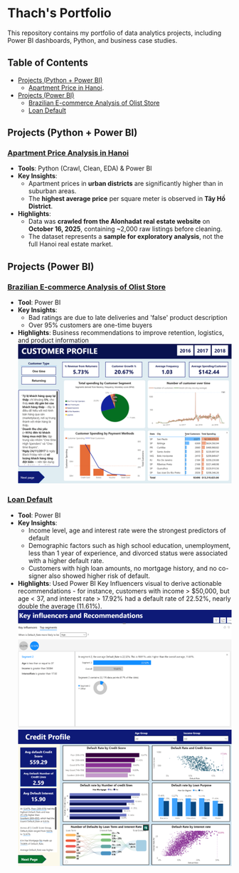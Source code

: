 # Thach's Portfolio
This repository contains my portfolio of data analytics projects, including Power BI dashboards, Python, and business case studies. 
## Table of Contents
- [Projects (Python + Power BI)](#projects-python--power-bi)
  - [Apartment Price in Hanoi](#apartment-price-analysis-in-hanoi).
- [Projects (Power BI)](#projects-power-bi)
  - [Brazilian E-commerce Analysis of Olist Store](#brazilian-e-commerce-analysis-of-olist-store)
  - [Loan Default](#loan-default)
## Projects (Python + Power BI)
### [Apartment Price Analysis in Hanoi](./projects/apartment_price)
- **Tools**: Python (Crawl, Clean, EDA) & Power BI  
- **Key Insights**:
  - Apartment prices in **urban districts** are significantly higher than in suburban areas.  
  - The **highest average price** per square meter is observed in **Tây Hồ District**.  
- **Highlights**:
  - Data was **crawled from the Alonhadat real estate website** on **October 16, 2025**, containing ~2,000 raw listings before cleaning.  
  - The dataset represents a **sample for exploratory analysis**, not the full Hanoi real estate market.  
  
  
## Projects (Power BI)
### [Brazilian E-commerce Analysis of Olist Store](./projects/brazilian-ecommerce)
- **Tool**: Power BI
- **Key Insights**: 
  - Bad ratings are due to late deliveries and 'false' product description
  - Over 95% customers are one-time buyers
- **Highlights**: Business recommendations to improve retention, logistics, and product information  
![Dashboard Preview](./projects/brazilian-ecommerce/brazil_customer_pro.png)
### [Loan Default](./projects/loan-default)
- **Tool**: Power BI
- **Key Insights**: 
  - Income level, age and interest rate were the strongest predictors of default
  - Demographic factors such as high school education, unemployment, less than 1 year of experience, and divorced status were associated with a higher default rate.
  - Customers with high loan amounts, no mortgage history, and no co-signer also showed higher risk of default.
- **Highlights**: Used Power BI Key Influencers visual to derive actionable recommendations - for instance, customers with income > $50,000, but age < 37, and interest rate > 17.92% had a default rate of 22.52%, nearly double the average (11.61%).
![Dashboard Preview](./projects/loan-default/segment.png)
![Dashboard Preview](./projects/loan-default/credit.png)
